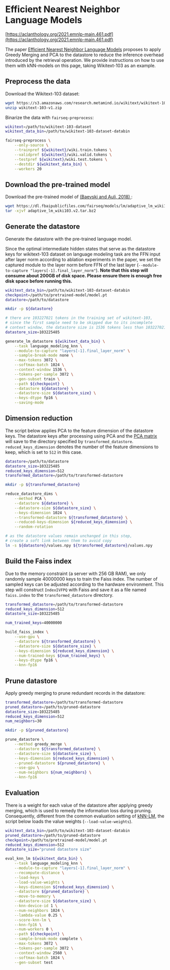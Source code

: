 # Efficient Nearest Neighbor Language Models

[https://aclanthology.org/2021.emnlp-main.461.pdf](https://aclanthology.org/2021.emnlp-main.461.pdf)


The paper [Efficient Nearest Neighbor Language Models](https://aclanthology.org/2021.emnlp-main.461.pdf) 
proposes to apply Greedy Merging and PCA to the datastore to reduce the inference overhead introduced by the 
retrieval operation. We provide instructions on how to use them with kNN-models on this page, taking 
Wikitext-103 as an example.


## Preprocess the data

Download the Wikitext-103 dataset:
``` bash
wget https://s3.amazonaws.com/research.metamind.io/wikitext/wikitext-103-v1.zip
unzip wikitext-103-v1.zip
```

Binarize the data with `fairseq-preprocess`:
``` bash
wikitext=/path/to/wikitext-103-dataset
wikitext_data_bin=/path/to/wikitext-103-dataset-databin

fairseq-preprocess \
    --only-source \
    --trainpref ${wikitext}/wiki.train.tokens \
    --validpref ${wikitext}/wiki.valid.tokens \
    --testpref ${wikitext}/wiki.test.tokens \
    --destdir ${wikitext_data_bin} \
    --workers 20
```


## Download the pre-trained model

Download the pre-trained model of [(Baevski and Auli, 2018)	](https://arxiv.org/abs/1809.10853):
``` bash
wget https://dl.fbaipublicfiles.com/fairseq/models/lm/adaptive_lm_wiki103.v2.tar.bz2
tar -xjvf adaptive_lm_wiki103.v2.tar.bz2
```


## Generate the datastore
Generate the datastore with the pre-trained language model. 

Since the optimal intermediate hidden states that serve as the 
datastore keys for wikitext-103 dataset on language modeling task 
are the FFN input after layer norm according to ablation experiments 
in the paper, we set the captured module to the layer norm 
before FFN of the last layer (`--module-to-capture "layers[-1].final_layer_norm"`). 
**Note that this step will consume about 200GB of disk space. Please 
ensure there is enough free disk space before running this.**

``` bash
wikitext_data_bin=/path/to/wikitext-103-dataset-databin
checkpoint=/path/to/pretrained-model/model.pt
datastore=/path/to/datastore

mkdir -p ${datastore}

# there are 103227021 tokens in the training set of wikitext-103, 
# since the first sample need to be skipped due to its incomplete 
# context window, the datastore size is 1536 tokens less than 103227021
datastore_size=103225485

generate_lm_datastore ${wikitext_data_bin} \
    --task language_modeling_knn \
    --module-to-capture "layers[-1].final_layer_norm" \
    --sample-break-mode none \
    --max-tokens 3072 \
    --softmax-batch 1024 \
    --context-window 1536 \
    --tokens-per-sample 3072 \
    --gen-subset train \
    --path ${checkpoint} \
    --datastore ${datastore} \
    --datastore-size ${datastore_size} \
    --keys-dtype fp16 \
    --saving-mode
```

## Dimension reduction
The script below applies PCA to the feature dimension of the datastore keys. 
The datastore keys after processing using PCA and the [PCA matrix](https://github.com/facebookresearch/faiss/wiki/Python-C---code-snippets#how-can-i-get-the-pca-matrix-in-numpy-from-a-pca-object) 
will save to the directory specified by `transformed_datastore`. 
`reduced_keys_dimension` denotes the number of the feature dimensions to keep, 
which is set to `512` in this case.
``` bash
datastore=/path/to/datastore
datastore_size=103225485
reduced_keys_dimension=512
transformed_datastore=/path/to/transformed-datastore

mkdir -p ${transformed_datastore}

reduce_datastore_dims \
    --method PCA \
    --datastore ${datastore} \
    --datastore-size ${datastore_size} \
    --keys-dimension 1024 \
    --transformed-datastore ${transformed_datastore} \
    --reduced-keys-dimension ${reduced_keys_dimension} \
    --random-rotation

# as the datastore values remain unchanged in this step,
# create a soft link between them to avoid copy
ln -s ${datastore}/values.npy ${transformed_datastore}/values.npy
```

## Build the Faiss index

Due to the memory constraint (a server with 256 GB RAM), we only randomly 
sample 40000000 keys to train the Faiss index. The number of sampled keys
can be adjusted according to the hardware environment. This step will 
construct `IndexIVFPQ` with Faiss and save it as a file named `faiss.index` 
to the `transformed_datastore` directory. 

``` bash
transformed_datastore=/path/to/transformed-datastore
reduced_keys_dimension=512
datastore_size=103225485

num_trained_keys=40000000

build_faiss_index \
    --use-gpu \
    --datastore ${transformed_datastore} \
    --datastore-size ${datastore_size} \
    --keys-dimension ${reduced_keys_dimension} \
    --num-trained-keys ${num_trained_keys} \
    --keys-dtype fp16 \
    --knn-fp16
```


## Prune datastore
Apply greedy merging to prune redundant records in the datastore:

``` bash
transformed_datastore=/path/to/transformed-datastore
pruned_datastore=/path/to/pruned-datastore
datastore_size=103225485
reduced_keys_dimension=512
num_neighbors=30

mkdir -p ${pruned_datastore}

prune_datastore \
    --method greedy_merge \
    --datastore ${transformed_datastore} \
    --datastore-size ${datastore_size} \
    --keys-dimension ${reduced_keys_dimension} \
    --pruned-datastore ${pruned_datastore} \
    --use-gpu \
    --num-neighbors ${num_neighbors} \
    --knn-fp16
```


## Evaluation
There is a weight for each value of the datastore after 
applying greedy merging, which is used to remedy the information 
loss during pruning. Consequently, different from the common evaluation 
setting of [kNN-LM](../knnlm/README.md), the script below loads 
the value weights (`--load-value-weights`).

``` bash
wikitext_data_bin=/path/to/wikitext-103-dataset-databin
pruned_datastore=/path/to/pruned-datastore
checkpoint=/path/to/pretrained-model/model.pt
reduced_keys_dimension=512
datastore_size="pruned datastore size"

eval_knn_lm ${wikitext_data_bin} \
    --task language_modeling_knn \
    --module-to-capture "layers[-1].final_layer_norm" \
    --recompute-distance \
    --load-keys \
    --load-value-weights \
    --keys-dimension ${reduced_keys_dimension} \
    --datastore ${pruned_datastore} \
    --move-to-memory \
    --datastore-size ${datastore_size} \
    --knn-device-id 1 \
    --num-neighbors 1024 \
    --lambda-value 0.25 \
    --score-knn-lm \
    --knn-fp16 \
    --num-workers 0 \
    --path ${checkpoint} \
    --sample-break-mode complete \
    --max-tokens 3072 \
    --tokens-per-sample 3072 \
    --context-window 2560 \
    --softmax-batch 1024 \
    --gen-subset test
```

